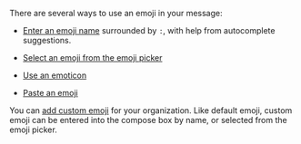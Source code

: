 There are several ways to use an emoji in your message:

- [Enter an emoji name](/help/emoji-and-emoticons#enter-an-emoji-name)
  surrounded by `:`, with help from autocomplete suggestions.

- [Select an emoji from the emoji
  picker](/help/emoji-and-emoticons#select-an-emoji-from-the-emoji-picker)

- [Use an emoticon](/help/emoji-and-emoticons#use-an-emoticon)

- [Paste an emoji](/help/emoji-and-emoticons#paste-an-emoji)

You can [add custom emoji](/help/custom-emoji) for your organization. Like
default emoji, custom emoji can be entered into the compose box by name, or
selected from the emoji picker.
